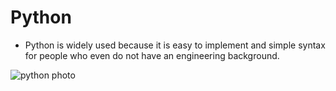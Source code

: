 # Python
- Python is widely used because it is easy to implement and simple syntax for people who even do not have an engineering background.  

![python photo](https://user-images.githubusercontent.com/92504503/204142867-30babdb3-b394-4f28-8b3c-25e4dd2e2968.jpg)
